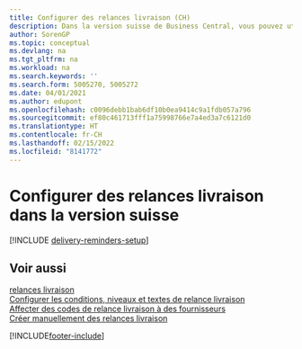 ```yaml
---
title: Configurer des relances livraison (CH)
description: Dans la version suisse de Business Central, vous pouvez utiliser des relances livraison achat pour rappeler aux fournisseurs les livraisons en retard.
author: SorenGP
ms.topic: conceptual
ms.devlang: na
ms.tgt_pltfrm: na
ms.workload: na
ms.search.keywords: ''
ms.search.form: 5005270, 5005272
ms.date: 04/01/2021
ms.author: edupont
ms.openlocfilehash: c0096debb1bab6df10b0ea9414c9a1fdb057a796
ms.sourcegitcommit: ef80c461713fff1a75998766e7a4ed3a7c6121d0
ms.translationtype: HT
ms.contentlocale: fr-CH
ms.lasthandoff: 02/15/2022
ms.locfileid: "8141772"
---
```

# <a name="set-up-delivery-reminders-in-the-swiss-version"></a>Configurer des relances livraison dans la version suisse

[!INCLUDE [delivery-reminders-setup](../includes/ATCHDE/delivery-reminders-setup.md)]

## <a name="see-also"></a>Voir aussi

[relances livraison](delivery-reminders.md)  
[Configurer les conditions, niveaux et textes de relance livraison](how-to-set-up-delivery-reminder-terms-levels-and-text.md)  
[Affecter des codes de relance livraison à des fournisseurs](how-to-assign-delivery-reminder-codes-to-vendors.md)  
[Créer manuellement des relances livraison](how-to-create-delivery-reminders-manually.md)


[!INCLUDE[footer-include](../../includes/footer-banner.md)]
